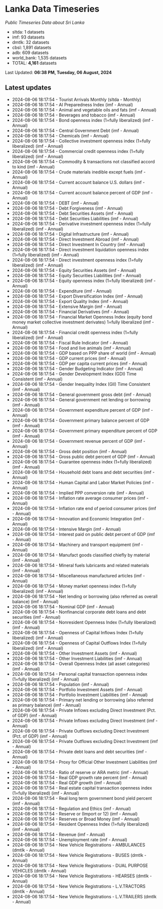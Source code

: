 # Lanka Data Timeseries
*Public Timeseries Data about Sri Lanka*

* sltda: 1 datasets
* imf: 93 datasets
* dmtlk: 32 datasets
* cbsl: 1,891 datasets
* adb: 609 datasets
* world_bank: 1,535 datasets
* TOTAL: **4,161** datasets

Last Updated: **06:38 PM, Tuesday, 06 August, 2024**

## Latest updates

* 2024-08-06 18:17:54 - Tourist Arrivals Monthly (sltda - Monthly)
* 2024-08-06 18:17:54 - AI Preparedness Index (imf - Annual)
* 2024-08-06 18:17:54 - Animal and vegetable oils and fats (imf - Annual)
* 2024-08-06 18:17:54 - Beverages and tobacco (imf - Annual)
* 2024-08-06 18:17:54 - Bond openness index (1=fully liberalized) (imf - Annual)
* 2024-08-06 18:17:54 - Central Government Debt (imf - Annual)
* 2024-08-06 18:17:54 - Chemicals (imf - Annual)
* 2024-08-06 18:17:54 - Collective investment openness index (1=fully liberalized) (imf - Annual)
* 2024-08-06 18:17:54 - Commercial credit openness index (1=fully liberalized) (imf - Annual)
* 2024-08-06 18:17:54 - Commodity & transactions not classified accord to kind (imf - Annual)
* 2024-08-06 18:17:54 - Crude materials inedible except fuels (imf - Annual)
* 2024-08-06 18:17:54 - Current account balance U.S. dollars (imf - Annual)
* 2024-08-06 18:17:54 - Current account balance percent of GDP (imf - Annual)
* 2024-08-06 18:17:54 - DEBT (imf - Annual)
* 2024-08-06 18:17:54 - Debt Forgiveness (imf - Annual)
* 2024-08-06 18:17:54 - Debt Securities Assets (imf - Annual)
* 2024-08-06 18:17:54 - Debt Securities Liabilities (imf - Annual)
* 2024-08-06 18:17:54 - Derivative investment openness index (1=fully liberalized) (imf - Annual)
* 2024-08-06 18:17:54 - Digital Infrastructure (imf - Annual)
* 2024-08-06 18:17:54 - Direct Investment Abroad (imf - Annual)
* 2024-08-06 18:17:54 - Direct Investment In Country (imf - Annual)
* 2024-08-06 18:17:54 - Direct investment liquidation openness index (1=fully liberalized) (imf - Annual)
* 2024-08-06 18:17:54 - Direct investment openness index (1=fully liberalized) (imf - Annual)
* 2024-08-06 18:17:54 - Equity Securities Assets (imf - Annual)
* 2024-08-06 18:17:54 - Equity Securities Liabilities (imf - Annual)
* 2024-08-06 18:17:54 - Equity openness index (1=fully liberalized) (imf - Annual)
* 2024-08-06 18:17:54 - Expenditure (imf - Annual)
* 2024-08-06 18:17:54 - Export Diversification Index (imf - Annual)
* 2024-08-06 18:17:54 - Export Quality Index (imf - Annual)
* 2024-08-06 18:17:54 - Extensive Margin (imf - Annual)
* 2024-08-06 18:17:54 - Financial Derivatives (imf - Annual)
* 2024-08-06 18:17:54 - Financial Market Openness Index (equity bond money market collective investment derivates) 1=fully liberalized (imf - Annual)
* 2024-08-06 18:17:54 - Financial credit openness index (1=fully liberalized) (imf - Annual)
* 2024-08-06 18:17:54 - Fiscal Rule Indicator (imf - Annual)
* 2024-08-06 18:17:54 - Food and live animals (imf - Annual)
* 2024-08-06 18:17:54 - GDP based on PPP share of world (imf - Annual)
* 2024-08-06 18:17:54 - GDP current prices (imf - Annual)
* 2024-08-06 18:17:54 - GDP per capita current prices (imf - Annual)
* 2024-08-06 18:17:54 - Gender Budgeting Indicator (imf - Annual)
* 2024-08-06 18:17:54 - Gender Development Index (GDI) Time Consistent (imf - Annual)
* 2024-08-06 18:17:54 - Gender Inequality Index (GII) Time Consistent (imf - Annual)
* 2024-08-06 18:17:54 - General government gross debt (imf - Annual)
* 2024-08-06 18:17:54 - General government net lending or borrowing (imf - Annual)
* 2024-08-06 18:17:54 - Government expenditure percent of GDP (imf - Annual)
* 2024-08-06 18:17:54 - Government primary balance percent of GDP (imf - Annual)
* 2024-08-06 18:17:54 - Government primary expenditure percent of GDP (imf - Annual)
* 2024-08-06 18:17:54 - Government revenue percent of GDP (imf - Annual)
* 2024-08-06 18:17:54 - Gross debt position (imf - Annual)
* 2024-08-06 18:17:54 - Gross public debt percent of GDP (imf - Annual)
* 2024-08-06 18:17:54 - Guarantee openness index (1=fully liberalized) (imf - Annual)
* 2024-08-06 18:17:54 - Household debt loans and debt securities (imf - Annual)
* 2024-08-06 18:17:54 - Human Capital and Labor Market Policies (imf - Annual)
* 2024-08-06 18:17:54 - Implied PPP conversion rate (imf - Annual)
* 2024-08-06 18:17:54 - Inflation rate average consumer prices (imf - Annual)
* 2024-08-06 18:17:54 - Inflation rate end of period consumer prices (imf - Annual)
* 2024-08-06 18:17:54 - Innovation and Economic Integration (imf - Annual)
* 2024-08-06 18:17:54 - Intensive Margin (imf - Annual)
* 2024-08-06 18:17:54 - Interest paid on public debt percent of GDP (imf - Annual)
* 2024-08-06 18:17:54 - Machinery and transport equipment (imf - Annual)
* 2024-08-06 18:17:54 - Manufact goods classified chiefly by material (imf - Annual)
* 2024-08-06 18:17:54 - Mineral fuels lubricants and related materials (imf - Annual)
* 2024-08-06 18:17:54 - Miscellaneous manufactured articles (imf - Annual)
* 2024-08-06 18:17:54 - Money market openness index (1=fully liberalized) (imf - Annual)
* 2024-08-06 18:17:54 - Net lending or borrowing (also referred as overall balance) (imf - Annual)
* 2024-08-06 18:17:54 - Nominal GDP (imf - Annual)
* 2024-08-06 18:17:54 - Nonfinancial corporate debt loans and debt securities (imf - Annual)
* 2024-08-06 18:17:54 - Nonresident Openness Index (1=fully liberalized) (imf - Annual)
* 2024-08-06 18:17:54 - Openness of Capital Inflows Index (1=fully liberalized) (imf - Annual)
* 2024-08-06 18:17:54 - Openness of Capital Outflows Index (1=fully liberalized) (imf - Annual)
* 2024-08-06 18:17:54 - Other Investment Assets (imf - Annual)
* 2024-08-06 18:17:54 - Other Investment Liabilities (imf - Annual)
* 2024-08-06 18:17:54 - Overall Openness Index (all asset categories) (imf - Annual)
* 2024-08-06 18:17:54 - Personal capital transaction openness index (1=fully liberalized) (imf - Annual)
* 2024-08-06 18:17:54 - Population (imf - Annual)
* 2024-08-06 18:17:54 - Portfolio Investment Assets (imf - Annual)
* 2024-08-06 18:17:54 - Portfolio Investment Liabilities (imf - Annual)
* 2024-08-06 18:17:54 - Primary net lending or borrowing (also referred as primary balance) (imf - Annual)
* 2024-08-06 18:17:54 - Private Inflows excluding Direct Investment (Pct. of GDP) (imf - Annual)
* 2024-08-06 18:17:54 - Private Inflows excluding Direct Investment (imf - Annual)
* 2024-08-06 18:17:54 - Private Outflows excluding Direct Investment (Pct. of GDP) (imf - Annual)
* 2024-08-06 18:17:54 - Private Outflows excluding Direct Investment (imf - Annual)
* 2024-08-06 18:17:54 - Private debt loans and debt securities (imf - Annual)
* 2024-08-06 18:17:54 - Proxy for Official Other Investment Liabilities (imf - Annual)
* 2024-08-06 18:17:54 - Ratio of reserve or ARA metric (imf - Annual)
* 2024-08-06 18:17:54 - Real GDP growth rate percent (imf - Annual)
* 2024-08-06 18:17:54 - Real GDP growth (imf - Annual)
* 2024-08-06 18:17:54 - Real estate capital transaction openness index (1=fully liberalized) (imf - Annual)
* 2024-08-06 18:17:54 - Real long term government bond yield percent (imf - Annual)
* 2024-08-06 18:17:54 - Regulation and Ethics (imf - Annual)
* 2024-08-06 18:17:54 - Reserve or (Import or 12) (imf - Annual)
* 2024-08-06 18:17:54 - Reserves or Broad Money (imf - Annual)
* 2024-08-06 18:17:54 - Resident Openness Index (1=fully liberalized) (imf - Annual)
* 2024-08-06 18:17:54 - Revenue (imf - Annual)
* 2024-08-06 18:17:54 - Unemployment rate (imf - Annual)
* 2024-08-06 18:17:54 - New Vehicle Registrations - AMBULANCES (dmtlk - Annual)
* 2024-08-06 18:17:54 - New Vehicle Registrations - BUSES (dmtlk - Annual)
* 2024-08-06 18:17:54 - New Vehicle Registrations - DUAL PURPOSE VEHICLES (dmtlk - Annual)
* 2024-08-06 18:17:54 - New Vehicle Registrations - HEARSES (dmtlk - Annual)
* 2024-08-06 18:17:54 - New Vehicle Registrations - L.V.TRACTORS (dmtlk - Annual)
* 2024-08-06 18:17:54 - New Vehicle Registrations - L.V.TRAILERS (dmtlk - Annual)